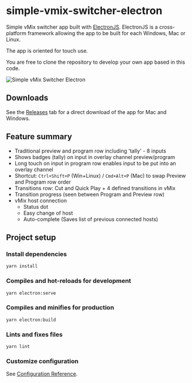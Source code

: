 # simple-vmix-switcher-electron

Simple vMix switcher app built with [ElectronJS](https://electronjs.org). ElectronJS is a cross-platform framework allowing the app to be built for each Windows, Mac or Linux. 

The app is oriented for touch use.

You are free to clone the repository to develop your own app based in this code.

![Simple vMix Switcher Electron](./readme_assets/overview_030.png "Application overview")

## Downloads

See the [Releases](./releases) tab for a direct download of the app for Mac and Windows.

## Feature summary
 - Traditional preview and program row including 'tally' - 8 inputs
 - Shows badges (tally) on input in overlay channel preview/program
 - Long touch on input in program row enables input to be put into an overlay channel
 - Shortcut: `Ctrl+Shift+P` (Win+Linux) / `Cmd+Alt+P` (Mac) to swap Preview and Program row order
 - Transitions row: Cut and Quick Play + 4 defined transitions in vMix
 - Transition progress (seen between Program and Preview row)
 - vMix host connection
   * Status dot
   * Easy change of host
   * Auto-complete (Saves list of previous connected hosts)

## Project setup
### Install dependencies
```
yarn install
```

### Compiles and hot-reloads for development
```
yarn electron:serve
```

### Compiles and minifies for production
```
yarn electron:build
```

### Lints and fixes files
```
yarn lint
```

### Customize configuration
See [Configuration Reference](https://cli.vuejs.org/config/).

